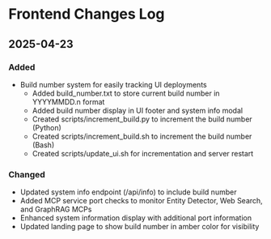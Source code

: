 # Frontend Changes Log

## 2025-04-23

### Added
- Build number system for easily tracking UI deployments
  - Added build_number.txt to store current build number in YYYYMMDD.n format
  - Added build number display in UI footer and system info modal
  - Created scripts/increment_build.py to increment the build number (Python)
  - Created scripts/increment_build.sh to increment the build number (Bash)
  - Created scripts/update_ui.sh for incrementation and server restart

### Changed
- Updated system info endpoint (/api/info) to include build number
- Added MCP service port checks to monitor Entity Detector, Web Search, and GraphRAG MCPs
- Enhanced system information display with additional port information
- Updated landing page to show build number in amber color for visibility